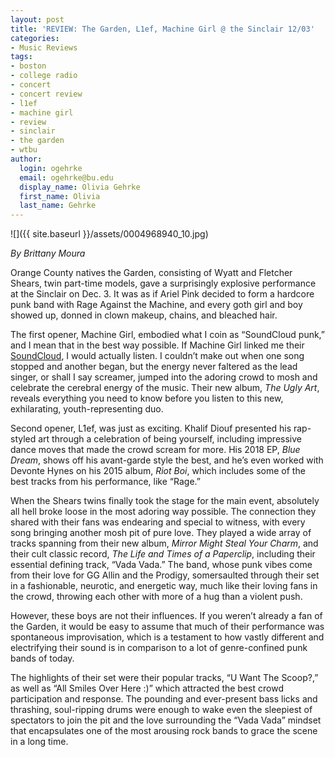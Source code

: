 ```yaml
---
layout: post
title: 'REVIEW: The Garden, L1ef, Machine Girl @ the Sinclair 12/03'
categories:
- Music Reviews
tags:
- boston
- college radio
- concert
- concert review
- l1ef
- machine girl
- review
- sinclair
- the garden
- wtbu
author:
  login: ogehrke
  email: ogehrke@bu.edu
  display_name: Olivia Gehrke
  first_name: Olivia
  last_name: Gehrke
---
```

![]({{ site.baseurl }}/assets/0004968940_10.jpg)

_By Brittany Moura_

Orange County natives the Garden, consisting of Wyatt and Fletcher Shears, twin part-time models, gave a surprisingly explosive performance at the Sinclair on Dec. 3. It was as if Ariel Pink decided to form a hardcore punk band with Rage Against the Machine, and every goth girl and boy showed up, donned in clown makeup, chains, and bleached hair.

The first opener, Machine Girl, embodied what I coin as “SoundCloud punk,” and I mean that in the best way possible. If Machine Girl linked me their [SoundCloud](https://soundcloud.com/machine-girl), I would actually listen. I couldn’t make out when one song stopped and another began, but the energy never faltered as the lead singer, or shall I say screamer, jumped into the adoring crowd to mosh and celebrate the cerebral energy of the music. Their new album, _The Ugly Art_, reveals everything you need to know before you listen to this new, exhilarating, youth-representing duo.

Second opener, L1ef, was just as exciting. Khalif Diouf presented his rap-styled art through a celebration of being yourself, including impressive dance moves that made the crowd scream for more. His 2018 EP, _Blue Dream_, shows off his avant-garde style the best, and he’s even worked with Devonte Hynes on his 2015 album, _Riot Boi_, which includes some of the best tracks from his performance, like “Rage.”

When the Shears twins finally took the stage for the main event, absolutely all hell broke loose in the most adoring way possible. The connection they shared with their fans was endearing and special to witness, with every song bringing another mosh pit of pure love. They played a wide array of tracks spanning from their new album, _Mirror Might Steal Your Charm_, and their cult classic record, _The Life and Times of a Paperclip_, including their essential defining track, “Vada Vada.” The band, whose punk vibes come from their love for GG Allin and the Prodigy, somersaulted through their set in a fashionable, neurotic, and energetic way, much like their loving fans in the crowd, throwing each other with more of a hug than a violent push.

However, these boys are not their influences. If you weren’t already a fan of the Garden, it would be easy to assume that much of their performance was spontaneous improvisation, which is a testament to how vastly different and electrifying their sound is in comparison to a lot of genre-confined punk bands of today.

The highlights of their set were their popular tracks, “U Want The Scoop?,” as well as “All Smiles Over Here :)” which attracted the best crowd participation and response. The pounding and ever-present bass licks and thrashing, soul-ripping drums were enough to wake even the sleepiest of spectators to join the pit and the love surrounding the “Vada Vada” mindset that encapsulates one of the most arousing rock bands to grace the scene in a long time.